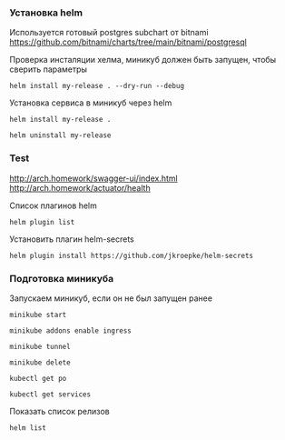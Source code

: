 ### Установка helm

Используется готовый postgres subchart от bitnami   
https://github.com/bitnami/charts/tree/main/bitnami/postgresql

Проверка инсталяции хелма, миникуб должен быть запущен, чтобы сверить параметры

```shell
helm install my-release . --dry-run --debug
```

Установка сервиса в миникуб через helm

```shell
helm install my-release .
```

```shell
helm uninstall my-release
```

### Test

http://arch.homework/swagger-ui/index.html  
http://arch.homework/actuator/health

Список плагинов helm
```shell
helm plugin list
```
Установить плагин helm-secrets
```shell
helm plugin install https://github.com/jkroepke/helm-secrets
```

### Подготовка миникуба
Запускаем миникуб, если он не был запущен ранее
```shell
minikube start
```
```shell
minikube addons enable ingress
```

```shell
minikube tunnel
```

```shell
minikube delete
```

```shell
kubectl get po
```

```shell
kubectl get services
```
Показать список релизов
```shell
helm list
```


